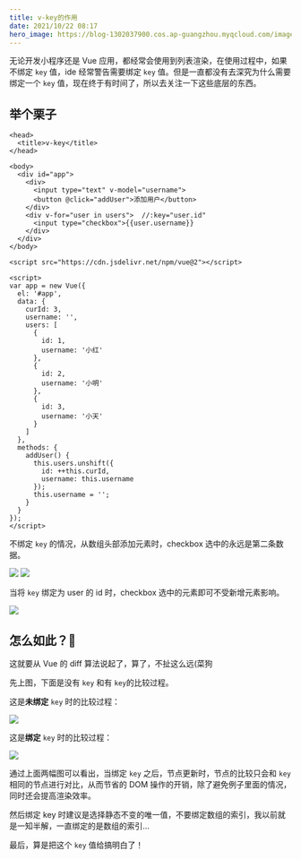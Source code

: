 ```yaml
---
title: v-key的作用
date: 2021/10/22 08:17
hero_image: https://blog-1302037900.cos.ap-guangzhou.myqcloud.com/images/covers/vue.png
---
```


无论开发小程序还是 Vue 应用，都经常会使用到列表渲染，在使用过程中，如果不绑定 `key` 值，ide 经常警告需要绑定 `key` 值。但是一直都没有去深究为什么需要绑定一个 `key` 值，现在终于有时间了，所以去关注一下这些底层的东西。

## 举个栗子

```vue
<head>
  <title>v-key</title>
</head>

<body>
  <div id="app">
    <div>
      <input type="text" v-model="username">
      <button @click="addUser">添加用户</button>
    </div>
    <div v-for="user in users">  //:key="user.id"
      <input type="checkbox">{{user.username}}
    </div>
  </div>
</body>

<script src="https://cdn.jsdelivr.net/npm/vue@2"></script>

<script>
var app = new Vue({
  el: '#app',
  data: {
    curId: 3,
    username: '',
    users: [
      {
        id: 1,
        username: '小红'
      },
      {
        id: 2,
        username: '小明'
      },
      {
        id: 3,
        username: '小天'
      }
    ]
  },
  methods: {
    addUser() {
      this.users.unshift({
        id: ++this.curId,
        username: this.username
      });
      this.username = '';
    }
  }
});
</script>
```

不绑定 `key` 的情况，从数组头部添加元素时，checkbox 选中的永远是第二条数据。

![](https://blog-1302037900.cos.ap-guangzhou.myqcloud.com/images/v-key-1.png)
![](https://blog-1302037900.cos.ap-guangzhou.myqcloud.com/images/v-key-2.png)

当将 `key` 绑定为 user 的 id 时，checkbox 选中的元素即可不受新增元素影响。

![](https://blog-1302037900.cos.ap-guangzhou.myqcloud.com/images/v-key-3.png)

## 怎么如此？🤔

这就要从 Vue 的 diff 算法说起了，算了，不扯这么远(菜狗

先上图，下面是没有 `key` 和有 `key`的比较过程。

这是**未绑定** `key` 时的比较过程：

![](https://blog-1302037900.cos.ap-guangzhou.myqcloud.com/images/v-key-4.png)

这是**绑定** `key` 时的比较过程：

![](https://blog-1302037900.cos.ap-guangzhou.myqcloud.com/images/v-key-5.png)

通过上面两幅图可以看出，当绑定 `key` 之后，节点更新时，节点的比较只会和 `key` 相同的节点进行对比，从而节省的 DOM 操作的开销，除了避免例子里面的情况，同时还会提高渲染效率。

然后绑定 key 时建议是选择静态不变的唯一值，不要绑定数组的索引，我以前就是一知半解，一直绑定的是数组的索引...

最后，算是把这个 `key` 值给搞明白了！
